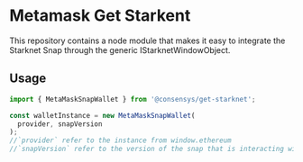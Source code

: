 # Metamask Get Starkent

This repository contains a node module that makes it easy to integrate the Starknet Snap through the generic IStarknetWindowObject.

## Usage

```javascript
import { MetaMaskSnapWallet } from '@consensys/get-starknet';

const walletInstance = new MetaMaskSnapWallet(
  provider, snapVersion
);
//`provider` refer to the instance from window.ethereum
//`snapVersion` refer to the version of the snap that is interacting with
```
